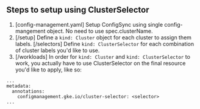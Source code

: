 ## Steps to setup using ClusterSelector

1. [config-management.yaml] Setup ConfigSync using single config-mangement object. No need to use spec.clusterName. 
2. [/setup] Define a `kind: Cluster` object for each cluster to assign them labels. 
[/selectors] Define `kind: ClusterSelector` for each combination of cluster labels you'd like to use.
3. [/workloads] In order for `kind: Cluster` and `kind: ClusterSelector` to work, you actually have to use ClusterSelector on the final resource you'd like to apply, like so:
```
...
metadata:
  annotations:
    configmanagement.gke.io/cluster-selector: <selector>
...
```